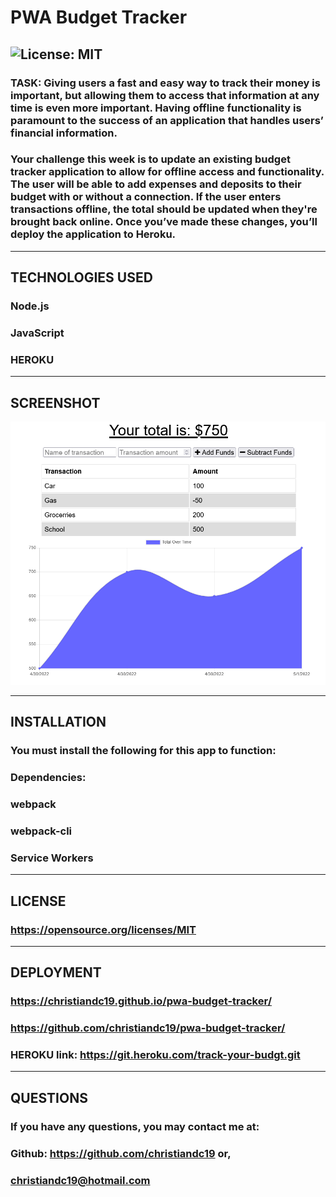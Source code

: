 # PWA Budget Tracker
  ## ![License: MIT](https://img.shields.io/badge/License-MIT-yellow.svg)
  ### TASK: Giving users a fast and easy way to track their money is important, but allowing them to access that information at any time is even more important. Having offline functionality is paramount to the success of an application that handles users’ financial information.

### Your challenge this week is to update an existing budget tracker application to allow for offline access and functionality. The user will be able to add expenses and deposits to their budget with or without a connection. If the user enters transactions offline, the total should be updated when they're brought back online. Once you’ve made these changes, you’ll deploy the application to Heroku.
  ------------------
  ## TECHNOLOGIES USED
  ### Node.js
  ### JavaScript
  ### HEROKU
  ------------------
## SCREENSHOT
![screenshot](./public/assets/images/Screenshot.png)

  ------------------
  ## INSTALLATION
  ### You must install the following for this app to function:
  ### Dependencies: 
  ### webpack
  ### webpack-cli
  ### Service Workers
  ------------------
  ## LICENSE  
  ### https://opensource.org/licenses/MIT
  ------------------
  ## DEPLOYMENT  
  ### https://christiandc19.github.io/pwa-budget-tracker/
  ### https://github.com/christiandc19/pwa-budget-tracker/
  ### HEROKU link: https://git.heroku.com/track-your-budgt.git
  ------------------
  ## QUESTIONS  
  ### If you have any questions, you may contact me at:
  ### Github: https://github.com/christiandc19 or,
  ### christiandc19@hotmail.com
